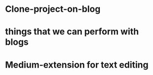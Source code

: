 # Clone-project-on-blog
# things that we can perform with blogs
# Medium-extension for text editing
